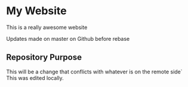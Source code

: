# My Website

This is a really awesome website

Updates made on master on Github before rebase

## Repository Purpose

This will be a change that conflicts 
with whatever is on the remote side`
This was edited locally.
